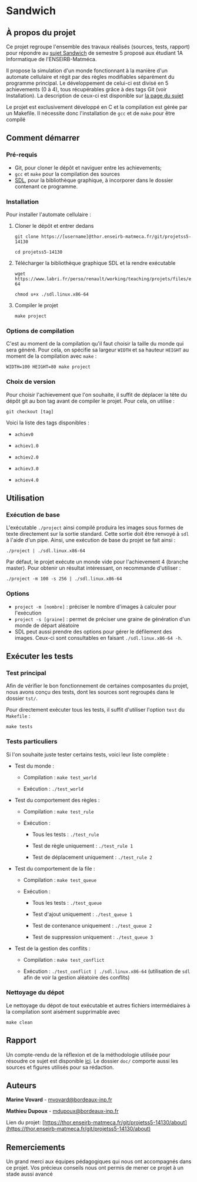 # Sandwich

## À propos du projet

Ce projet regroupe l'ensemble des travaux réalisés (sources, tests, rapport) pour répondre au [sujet Sandwich](https://www.labri.fr/perso/renault/working/teaching/projets/2021-22-S5-Sandwich.php) de semestre 5 proposé aux étudiant 1A Informatique de l'ENSEIRB-Matméca.

Il propose la simulation d'un monde fonctionnant à la manière d'un automate cellulaire et régit par des règles modifiables séparément du programme principal. Le développement de celui-ci est divisé en 5 achievements (0 à 4), tous récupérables grâce à des tags Git (voir Installation). La description de ceux-ci est disponible sur [la page du sujet](https://www.labri.fr/perso/renault/working/teaching/projets/2021-22-S5-Sandwich.php)

Le projet est exclusivement développé en C et la compilation est gérée par un Makefile. Il nécessite donc l'installation de `gcc` et de `make` pour être compilé

## Comment démarrer

### Pré-requis

* Git, pour cloner le dépôt et naviguer entre les achievements; 
* `gcc` et `make` pour la compilation des sources
* [SDL](https://www.labri.fr/perso/renault/working/teaching/projets/files/exe/sdl.linux.x86-64), pour la bibliothèque graphique, à incorporer dans le dossier contenant ce programme.

### Installation

Pour installer l'automate cellulaire : 

1. Cloner le dépôt et entrer dedans

   ```
   git clone https://[username]@thor.enseirb-matmeca.fr/git/projetss5-14130
   ```

   ```
   cd projetss5-14130
   ```
2. Télécharger la bibliothèque graphique SDL et la rendre exécutable
   
   ```
   wget https://www.labri.fr/perso/renault/working/teaching/projets/files/exe/sdl.linux.x86-64
   ```

   ```
   chmod u+x ./sdl.linux.x86-64
   ```
3. Compiler le projet
   
   ```
   make project
   ```

### Options de compilation

C'est au moment de la compilation qu'il faut choisir la taille du monde qui sera généré. Pour cela, on spécifie sa largeur `WIDTH` et sa hauteur `HEIGHT` au moment de la compilation avec `make` :

```
WIDTH=100 HEIGHT=80 make project
```

### Choix de version

Pour choisir l'achievement que l'on souhaite, il suffit de déplacer la tête du dépôt git au bon tag avant de compiler le projet. Pour cela, on utilise :

```
git checkout [tag]
```

Voici la liste des tags disponibles :

* `achiev0`

* `achiev1.0`

* `achiev2.0`

* `achiev3.0`

* `achiev4.0`

## Utilisation

### Exécution de base

L'exécutable `./project` ainsi compilé produira les images sous formes de texte directement sur la sortie standard. Cette sortie doit être renvoyé à `sdl` à l'aide d'un pipe.
Ainsi, une exécution de base du projet se fait ainsi :

```
./project | ./sdl.linux.x86-64
```

Par défaut, le projet exécute un monde vide pour l'achievement 4 (branche master). Pour obtenir un résultat intéressant, on recommande d'utiliser :

```
./project -m 100 -s 256 | ./sdl.linux.x86-64
```


### Options


* `project -m [nombre]` : préciser le nombre d'images à calculer pour l'exécution
* `project -s [graine]` : permet de préciser une graine de génération d'un monde de départ aléatoire
* SDL peut aussi prendre des options pour gérer le défilement des images. Ceux-ci sont consultables en faisant `./sdl.linux.x86-64 -h`.

## Exécuter les tests

### Test principal

Afin de vérifier le bon fonctionnement de certaines composantes du projet, nous avons conçu des tests, dont les sources sont regroupés dans le dossier `tst/`.

Pour directement exécuter tous les tests, il suffit d'utiliser l'option `test` du `Makefile` :

```
make tests
```

### Tests particuliers

Si l'on souhaite juste tester certains tests, voici leur liste complète :
* Test du monde :
  
  * Compilation : `make test_world`
  
  * Exécution : `./test_world`
  
* Test du comportement des règles :
  
  * Compilation : `make test_rule`
  
  * Exécution :
  
    * Tous les tests : `./test_rule`
  
    * Test de règle uniquement : `./test_rule 1`
  
    * Test de déplacement uniquement : `./test_rule 2`

* Test du comportement de la file :

  * Compilation : `make test_queue`
  
  * Exécution :
  
    * Tous les tests : `./test_queue`
  
    * Test d'ajout uniquement : `./test_queue 1`
  
    * Test de contenance uniquement : `./test_queue 2`
  
    * Test de suppression uniquement : `./test_queue 3`
  
* Test de la gestion des conflits :

  * Compilation : `make test_conflict`
  
  * Exécution : `./test_conflict | ./sdl.linux.x86-64` (utilisation de `sdl` afin de voir la gestion aléatoire des conflits)

### Nettoyage du dépot

Le nettoyage du dépot de tout exécutable et autres fichiers intermédiaires à la compilation sont aisément supprimable avec
```
make clean
```

## Rapport

Un compte-rendu de la réflexion et de la méthodologie utilisée pour résoudre ce sujet est disponible [ici](https://thor.enseirb-matmeca.fr/git/projetss5-14130/tree/doc/report.pdf). Le dossier `doc/` comporte aussi les sources et figures utilisés pour sa rédaction.

## Auteurs

**Marine Vovard** - mvovard@bordeaux-inp.fr

**Mathieu Dupoux** - mdupoux@bordeaux-inp.fr

Lien du projet: [https://thor.enseirb-matmeca.fr/git/projetss5-14130/about](https://thor.enseirb-matmeca.fr/git/projetss5-14130/about)

## Remerciements

Un grand merci aux équipes pédagogiques qui nous ont accompagnés dans ce projet. Vos précieux conseils nous ont permis de mener ce projet à un stade aussi avancé